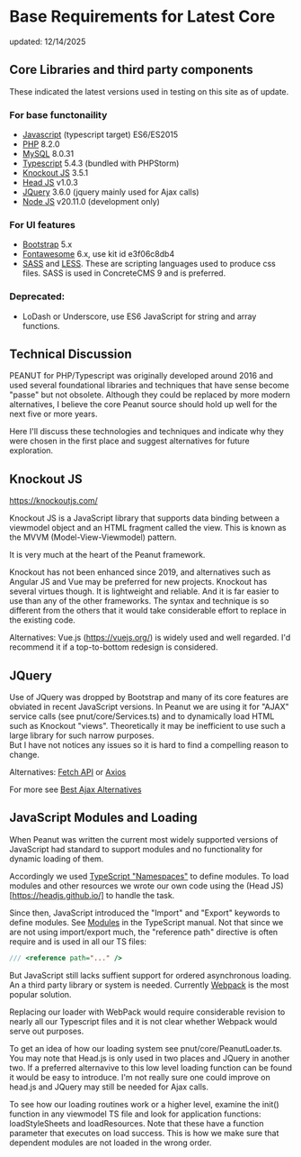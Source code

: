 # Base Requirements for Latest Core

updated: 12/14/2025

## Core Libraries and third party components
These indicated the latest versions used in testing on this site as of update. 

### For base functonaility
- [Javascript](https://developer.mozilla.org/en-US/docs/Web/JavaScript/JavaScript_technologies_overview) (typescript target) ES6/ES2015
- [PHP](https://www.php.net/) 8.2.0
- [MySQL](https://www.mysql.com/) 8.0.31
- [Typescript](https://www.typescriptlang.org/) 5.4.3 (bundled with PHPStorm)
- [Knockout JS](https://www.typescriptlang.org/) 3.5.1
- [Head JS](https://headjs.github.io/) v1.0.3
- [JQuery](https://jquery.com/) 3.6.0  (jquery mainly used for Ajax calls)
- [Node JS](https://nodejs.org/en/) v20.11.0 (development only)

### For UI features
- [Bootstrap](https://getbootstrap.com/) 5.x
- [Fontawesome](https://fontawesome.com/) 6.x, use kit id e3f06c8db4
- [SASS](https://sass-lang.com/) and [LESS](https://lesscss.org/). These are scripting languages used to produce
css files. SASS is used in ConcreteCMS 9 and is preferred.

### Deprecated:
- LoDash or Underscore, use ES6 JavaScript for string and array functions.

## Technical Discussion

PEANUT for PHP/Typescript was originally developed around 2016 and used several
foundational libraries and techniques that have sense become "passe" but not
obsolete. Although they could be replaced by more modern alternatives, I believe
the core Peanut source should hold up well for the next five or more years.

Here I'll discuss these technologies and techniques and indicate why they were chosen
in the first place and suggest alternatives for future exploration.

## Knockout JS

https://knockoutjs.com/

Knockout JS is a JavaScript library that supports data binding between a viewmodel object
and an HTML fragment called the view. This is known as the MVVM (Model-View-Viewmodel) pattern.

It is very much at the heart of the Peanut framework.

Knockout has not been enhanced since 2019, and alternatives such as Angular JS and Vue may be
preferred for new projects.  Knockout has several virtues though.  It is lightweight and reliable.
And it is far easier to use than any of the other frameworks.  The syntax and technique is 
so different from the others that it would take considerable effort to replace in the existing code.

Alternatives: Vue.js (https://vuejs.org/) is widely used and well regarded. I'd recommend it if
a top-to-bottom redesign is considered.

## JQuery

Use of JQuery was dropped by Bootstrap and many of its core features are obviated in recent JavaScript
versions.  In Peanut we are using it for "AJAX" service calls (see pnut/core/Services.ts) and to
dynamically load HTML such as Knockout "views".
Theoretically it may be inefficient to use such a large library for such narrow purposes.  
But I have not notices any issues so it is hard to find a compelling reason to change.

Alternatives: [Fetch API](https://developer.mozilla.org/en-US/docs/Web/API/Fetch_API/Using_Fetch]) or 
[Axios](https://axios-http.com/docs/intro)

For more see [Best Ajax Alternatives](https://sourcebae.com/blog/what-are-the-best-alternatives-to-ajax-exploring-the-options/)

## JavaScript Modules and Loading

When Peanut was written the current most widely supported versions of JavaScript had standard to
support modules and no functionality for dynamic loading of them.

Accordingly we used [TypeScript "Namespaces"](https://axios-http.com/docs/intro) to define modules.
To load modules and other resources we wrote our own code using the (Head JS)[https://headjs.github.io/] to handle the task.

Since then, JavaScript introduced the "Import" and "Export" keywords to define modules. 
See [Modules](https://www.typescriptlang.org/docs/handbook/2/modules.html) in the TypeScript
manual.  Not that since we are not using import/export much, the "reference path" directive is 
often require and is used in all our TS files:
````typescript
/// <reference path="..." />
````

But JavaScript still lacks suffient support for ordered asynchronous loading. An a third party library or system
is needed. Currently [Webpack](https://webpack.js.org/) is the most popular solution.

Replacing our loader with WebPack would require considerable revision to nearly all our Typescript files and
it is not clear whether Webpack would serve out purposes.

To get an idea of how our loading system see pnut/core/PeanutLoader.ts. You may note that Head.js is only used
in two places and JQuery in another two.  If a preferred alternavive to this low level 
loading function can be found it would be easy to introduce. I'm not really sure one could improve
on head.js and JQuery may still be needed for Ajax calls.

To see how our loading routines work or a higher level, examine the init() function in any 
viewmodel TS file and look for application functions: loadStyleSheets and loadResources.
Note that these have a function parameter that executes on load success. This is how we
make sure that dependent modules are not loaded in the wrong order.

